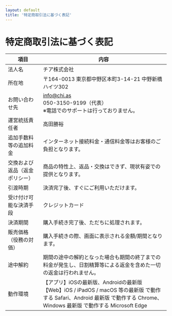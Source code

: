 ```yaml
---
layout: default
title: '特定商取引法に基づく表記'
---
```


# 特定商取引法に基づく表記

| 項目 | 内容 |
| --- | --- |
| 法人名 | チア株式会社 |
| 所在地 | 〒164-0013 東京都中野区本町3-14-21 中野新橋ハイツ302 |
| お問い合わせ先 | info@chi.as<br>050-3150-9199（代表）<br>※電話でのサポートは行っておりません。 |
| 運営統括責任者 | 高田勝裕 |
| 追加手数料等の追加料金 | インターネット接続料金・通信料金等はお客様のご負担となります。 |
| 交換および返品（返金ポリシー） | 商品の特性上、返品・交換はできず、現状有姿での提供となります。|
| 引渡時期 | 決済完了後、すぐにご利用いただけます。 |
| 受け付け可能な決済手段 | クレジットカード |
| 決済期間 | 購入手続き完了後、ただちに処理されます。 |
| 販売価格（役務の対価） | 購入手続きの際、画面に表示される金額/期間となります。 |
| 途中解約 | 期間の途中の解約となった場合も期間の終了までの料金が発生し、日割精算等による返金を含めた一切の返金は行われません。 |
| 動作環境 | 【アプリ】iOSの最新版、Androidの最新版<br>【Web】iOS / iPadOS / macOS 等の最新版 で動作する Safari、Android 最新版 で動作する Chrome、Windows 最新版 で動作する Microsoft Edge|